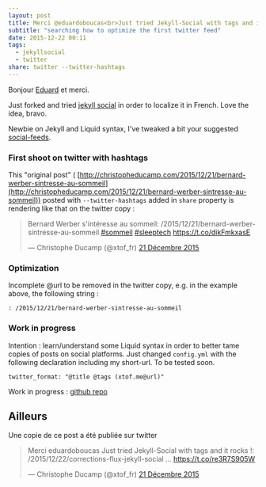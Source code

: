 ```yaml
---
layout: post
title: Merci @eduardoboucas<br>Just tried Jekyll-Social with tags and it rocks !
subtitle: "searching how to optimize the first twitter feed"
date: 2015-12-22 00:11
tags: 
  - jekyllsocial 
  - twitter
share: twitter --twitter-hashtags
---
```


Bonjour [Eduard](https://twitter.com/eduardoboucas) et merci.

Just forked and tried [jekyll social](https://github.com/eduardoboucas/jekyll-social) in order to localize it in French. Love the idea, bravo.

Newbie on Jekyll and Liquid syntax, I've tweaked a bit your suggested [social-feeds](https://github.com/ChristopheDucamp/christopheducamp.github.io/tree/master/social-feeds).

### First shoot on twitter with hashtags

This "original post" ( [http://christopheducamp.com/2015/12/21/bernard-werber-sintresse-au-sommeil](http://christopheducamp.com/2015/12/21/bernard-werber-sintresse-au-sommeil)) posted
with `--twitter-hashtags` added in `share` property is rendering like that on the twitter copy  :

<blockquote class="twitter-tweet" lang="fr"><p lang="fr" dir="ltr">Bernard Werber s&#39;intéresse au sommeil: /2015/12/21/bernard-werber-sintresse-au-sommeil <a href="https://twitter.com/hashtag/sommeil?src=hash">#sommeil</a> <a href="https://twitter.com/hashtag/sleeptech?src=hash">#sleeptech</a> <a href="https://t.co/dikFmkxasE">https://t.co/dikFmkxasE</a></p>&mdash; Christophe Ducamp (@xtof_fr) <a href="https://twitter.com/xtof_fr/status/679047082972479489">21 Décembre 2015</a></blockquote>
<script async src="//platform.twitter.com/widgets.js" charset="utf-8"></script>

### Optimization 
Incomplete @url to be removed in the twitter copy, e.g. in the example above, the following string :

   `: /2015/12/21/bernard-werber-sintresse-au-sommeil`

### Work in progress
Intention : learn/understand some Liquid syntax in order to better tame copies of posts on social platforms. Just changed `config.yml` with the following declaration including my short-url. To be tested soon.  

`twitter_format: "@title @tags (xtof.me@url)"`

Work in progress : [github repo](https://github.com/ChristopheDucamp/christopheducamp.github.io)

## Ailleurs
Une copie de ce post a été publiée sur twitter
<blockquote class="twitter-tweet" lang="fr"><p lang="en" dir="ltr">Merci eduardoboucas&#10;Just tried Jekyll-Social with tags and it rocks !: /2015/12/22/corrections-flux-jekyll-social … <a href="https://t.co/re3R7S905W">https://t.co/re3R7S905W</a></p>&mdash; Christophe Ducamp (@xtof_fr) <a class="u-syndication" rel="syndication"  href="https://twitter.com/xtof_fr/status/679080293333114880">21 Décembre 2015</a></blockquote>
<script async src="//platform.twitter.com/widgets.js" charset="utf-8"></script>
